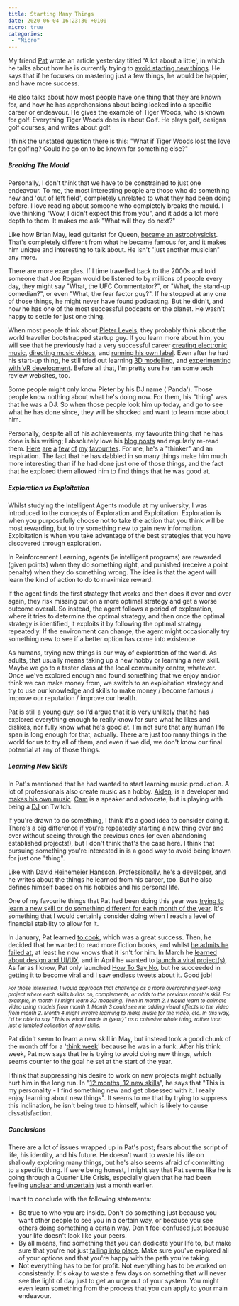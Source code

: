 ```yaml
---
title: Starting Many Things
date: 2020-06-04 16:23:30 +0100
micro: true
categories:
 - "Micro"
---
```

My friend [Pat](https://patwalls.co) wrote an article yesterday titled 'A lot about a little', in which he talks about how he is currently trying to [avoid starting new things](https://daily.patwalls.co/a-lot-about-a-little). He says that if he focuses on mastering just a few things, he would be happier, and have more success.

He also talks about how most people have one thing that they are known for, and how he has apprehensions about being locked into a specific career or endeavour. He gives the example of Tiger Woods, who is known for golf. Everything Tiger Woods does is about Golf. He plays golf, designs golf courses, and writes about golf.

I think the unstated question there is this: "What if Tiger Woods lost the love for golfing? Could he go on to be known for something else?"

##### Breaking The Mould

Personally, I don't think that we have to be constrained to just one endeavour. To me, the most interesting people are those who do something new and 'out of left field', completely unrelated to what they had been doing before. I love reading about someone who completely breaks the mould. I love thinking "Wow, I didn't expect this from you", and it adds a lot more depth to them. It makes me ask "What will they do next?"

Like how Brian May, lead guitarist for Queen, [became an astrophysicist](https://en.wikipedia.org/wiki/Brian_May#Scientific_career). That's completely different from what he became famous for, and it makes him unique and interesting to talk about. He isn't "just another musician" any more.

There are more examples. If I time travelled back to the 2000s and told someone that Joe Rogan would be listened to by millions of people every day, they might say "What, the UFC Commentator?", or "What, the stand-up comedian?", or even "What, the fear factor guy?". If he stopped at any one of those things, he might never have found podcasting. But he didn't, and now he has one of the most successful podcasts on the planet. He wasn't happy to settle for just one thing.

When most people think about [Pieter Levels](https://levels.io/), they probably think about the world traveller bootstrapped startup guy. If you learn more about him, you will see that he previously had a very successful career [creating electronic music](https://www.youtube.com/watch?v=hlSfVA92808), [directing music videos](https://levels.io/what-if-your-ambitions-are-too-high/), and [running his own label](https://pandamixshow.com/). Even after he had his start-up thing, he still tried out learning [3D modelling](https://levels.io/what-if-your-ambitions-are-too-high/), and [experimenting with VR development](https://levels.io/from-web-dev-to-vr-dev/). Before all that, I'm pretty sure he ran some tech review websites, too.

Some people might only know Pieter by his DJ name ('Panda'). Those people know nothing about what he's doing now. For them, his "thing" was that he was a DJ. So when those people look him up today, and go to see what he has done since, they will be shocked and want to learn more about him.

Personally, despite all of his achievements, my favourite thing that he has done is his writing; I absolutely love his [blog posts](https://levels.io/archive/) and regularly re-read them. [Here](https://levels.io/generation-y-feels-lost/) [are](https://levels.io/bali/) [a](https://levels.io/ideals-fears-script-life/) [few](https://levels.io/hong-kong-new-york-of-the-east/) [of](https://levels.io/achiever-crisis/) [my](https://levels.io/bangkok-dive-bar-cheap-charlies-roof-top-bar-above-11/) [favourites](https://levels.io/reset-your-life/). For me, he's a "thinker" and an inspiration. The fact that he has dabbled in so many things make him much more interesting than if he had done just one of those things, and the fact that he explored them allowed him to find things that he was good at.

##### Exploration vs Exploitation

Whilst studying the Intelligent Agents module at my university, I was introduced to the concepts of Exploration and Exploitation. Exploration is when you purposefully choose not to take the action that you think will be most rewarding, but to try something new to gain new information. Exploitation is when you take advantage of the best strategies that you have discovered through exploration.

In Reinforcement Learning, agents (ie intelligent programs) are rewarded (given points) when they do something right, and punished (receive a point penalty) when they do something wrong. The idea is that the agent will learn the kind of action to do to maximize reward.

If the agent finds the first strategy that works and then does it over and over again, they risk missing out on a more optimal strategy and get a worse outcome overall. So instead, the agent follows a period of exploration, where it tries to determine the optimal strategy, and then once the optimal strategy is identified, it exploits it by following the optimal strategy repeatedly. If the environment can change, the agent might occasionally try something new to see if a better option has come into existence.

As humans, trying new things is our way of exploration of the world. As adults, that usually means taking up a new hobby or learning a new skill. Maybe we go to a taster class at the local community center, whatever. Once we've explored enough and found something that we enjoy and/or think we can make money from, we switch to an exploitation strategy and try to use our knowledge and skills to make money / become famous / improve our reputation / improve our health.

Pat is still a young guy, so I'd argue that it is very unlikely that he has explored everything enough to really know for sure what he likes and dislikes, nor fully know what he's good at. I'm not sure that any human life span is long enough for that, actually. There are just too many things in the world for us to try all of them, and even if we did, we don't know our final potential at any of those things.

##### Learning New Skills

In Pat's  mentioned that he had wanted to start learning music production. A lot of professionals also create music as a hobby. [Aiden](https://twitter.com/Aidenbuis), is a developer and [makes his own music](https://www.youtube.com/channel/UCAfpIZj-XAoya-Q8Osn1_AQ/videos). [Cam](https://twitter.com/camerondare) is a speaker and advocate, but is playing with being a [DJ](https://www.twitch.tv/camerondare) on Twitch.

If you're drawn to do something, I think it's a good idea to consider doing it. There's a big difference if you're repeatedly starting a new thing over and over without seeing through the previous ones (or even abandoning established projects!), but I don't think that's the case here. I think that pursuing something you're interested in is a good way to avoid being known for just one "thing".

Like with [David Heinemeier Hansson](https://dhh.dk/). Professionally, he's a developer, and he writes about the things he learned from his career, too. But he also defines himself based on his hobbies and his personal life.

One of my favourite things that Pat had been doing this year was [trying to learn a new skill or do something different for each month of the year](https://daily.patwalls.co/12-months-12-new-skills). It's something that I would certainly consider doing when I reach a level of financial stability to allow for it.

In January, Pat learned [to cook](https://daily.patwalls.co/1-new-hobby), which was a great success. Then, he decided that he wanted to read more fiction books, and whilst [he admits he failed at](https://daily.patwalls.co/march-hobby), at least he now knows that it isn't for him. In March he [learned about design and UI/UX](https://daily.patwalls.co/i-got-better-at-design), and in April he wanted to [launch a viral project(s)](https://daily.patwalls.co/new-skill-for-april). As far as I know, Pat only launched [How To Say No](https://www.producthunt.com/posts/how-to-say-no), but he succeeded in getting it to become viral and I saw endless tweets about it. Good job!

<small><em>For those interested, I would approach that challenge as a more overarching year-long project where each skills builds on, complements, or adds to the previous month's skill. For example, in month 1 I might learn 3D modelling. Then in month 2, I would learn to animate video using models from month 1. Month 3 could see me adding visual effects to the video from month 2. Month 4 might involve learning to make music for the video, etc. In this way, I'd be able to say "This is what I made in {year}" as a cohesive whole *thing*, rather than just a jumbled collection of new skills.</em></small>

Pat didn't seem to learn a new skill in May, but instead took a good chunk of the month off for a '[think week](https://daily.patwalls.co/may-2020-think-week)' because he was in a funk. After his think week, Pat now says that he is trying to avoid doing new things, which seems counter to the goal he set at the start of the year.

I think that suppressing his desire to work on new projects might actually hurt him in the long run. In "[12 months, 12 new skills](https://daily.patwalls.co/12-months-12-new-skills)", he says that "This is my personality - I find something new and get obsessed with it. I really enjoy learning about new things". It seems to me that by trying to suppress this inclination, he isn't being true to himself, which is likely to cause dissatisfaction.

##### Conclusions

There are a lot of issues wrapped up in Pat's post; fears about the script of life, his identity, and his future. He doesn't want to waste his life on shallowly exploring many things, but he's also seems afraid of committing to a specific thing. If were being honest, I might say that Pat seems like he is going through a Quarter Life Crisis, especially given that he had been feeling [unclear and uncertain](https://daily.patwalls.co/unclear) just a month earlier.

I want to conclude with the following statements:

* Be true to who you are inside. Don't do something just because you want other people to see you in a certain way, or because you see others doing something a certain way. Don't feel confused just because your life doesn't look like your peers.
* By all means, find something that you can dedicate your life to, but make sure that you're not just [falling into place](/micro/falling-into-place). Make sure you've explored all of your options and that you're happy with the path you're taking.
* Not everything has to be for profit. Not everything has to be worked on consistently. It's okay to waste a few days on something that will never see the light of day just to get an urge out of your system. You might even learn something from the process that you can apply to your main endeavour.